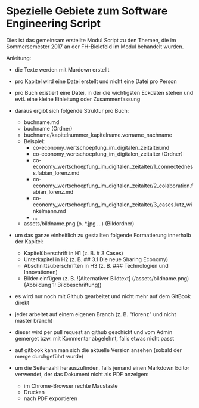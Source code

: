 # Spezielle Gebiete zum Software Engineering Script

Dies ist das gemeinsam erstellte Modul Script zu den Themen, die im Sommersemester 2017 an der FH-Bielefeld im Modul behandelt wurden.

Anleitung:

* die Texte werden mit Mardown erstellt
* pro Kapitel wird eine Datei erstellt und nicht eine Datei pro Person
* pro Buch existiert eine Datei, in der die wichtigsten Eckdaten stehen und evtl. eine kleine Einleitung oder Zusammenfassung
* daraus ergibt sich folgende Struktur pro Buch:

  * buchname.md
  * buchname \(Ordner\)
  * buchname/kapitelnummer\_kapitelname.vorname\_nachname
  * Beispiel:
    * co-economy\_wertschoepfung\_im\_digitalen\_zeitalter.md
    * co-economy\_wertschoepfung\_im\_digitalen\_zeitalter \(Ordner\)
    * co-economy\_wertschoepfung\_im\_digitalen\_zeitalter/1\_connectedness.fabian\_lorenz.md
    * co-economy\_wertschoepfung\_im\_digitalen\_zeitalter/2\_colaboration.fabian\_lorenz.md
    * co-economy\_wertschoepfung\_im\_digitalen\_zeitalter/3\_cases.lutz\_winkelmann.md
    * ...
  * assets/bildname.png (o. *.jpg ...) (Bildordner)

* um das ganze einheitlich zu gestallten folgende Formatierung innerhalb der Kapitel:

  * Kapitelüberschrift in H1 \(z. B. \# 3 Cases\)
  * Unterkapitel in H2 \(z. B. \#\# 3.1 Die neue Sharing Economy\)
  * Abschnittsüberschriften in H3 \(z. B. \#\#\# Technologien und Innovationen\)
  * Bilder einfügen \(z. B. \!\[Alternativer Bildtext\] \(\/assets\/bildname.png\) \(Abbildung 1: Bildbeschriftung\))

* es wird nur noch mit Github gearbeitet und nicht mehr auf dem GitBook direkt

* jeder arbeitet auf einem eigenen Branch \(z. B. "florenz" und nicht master branch\)
* dieser wird per pull request an github geschickt und vom Admin gemerget bzw. mit Kommentar abgelehnt, falls etwas nicht passt
* auf gitbook kann man sich die aktuelle Version ansehen \(sobald der merge durchgeführt wurde\)

* um die Seitenzahl herauszufinden, falls jemand einen Markdown Editor verwendet, der das Dokument nicht als PDF anzeigen:

  * im Chrome-Browser rechte Maustaste
  * Drucken
  * nach PDF exportieren
